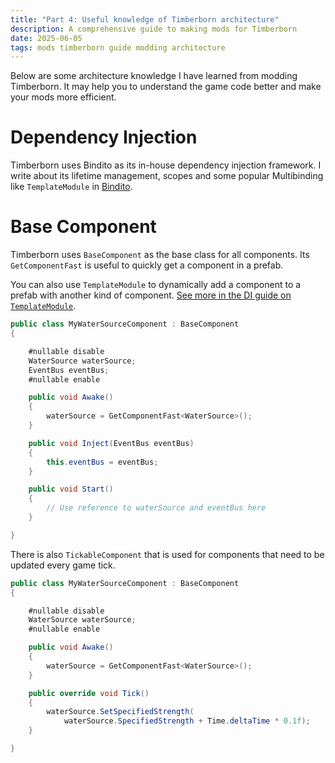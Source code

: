```yaml
---
title: "Part 4: Useful knowledge of Timberborn architecture"
description: A comprehensive guide to making mods for Timberborn
date: 2025-06-05
tags: mods timberborn guide modding architecture
---
```


Below are some architecture knowledge I have learned from modding Timberborn. It may help you to understand the game code better and make your mods more efficient.

# Dependency Injection

Timberborn uses Bindito as its in-house dependency injection framework. I write about its lifetime management, scopes and some popular Multibinding like `TemplateModule` in [Bindito](./di).

# Base Component

Timberborn uses `BaseComponent` as the base class for all components. Its `GetComponentFast` is useful to quickly get a component in a prefab.

You can also use `TemplateModule` to dynamically add a component to a prefab with another kind of component. [See more in the DI guide on `TemplateModule`](./di.MD#templatemodule).

```cs
public class MyWaterSourceComponent : BaseComponent
{

    #nullable disable
    WaterSource waterSource;
    EventBus eventBus;
    #nullable enable

    public void Awake() 
    {
        waterSource = GetComponentFast<WaterSource>();
    }

    public void Inject(EventBus eventBus)
    {
        this.eventBus = eventBus;
    }

    public void Start()
    {
        // Use reference to waterSource and eventBus here
    }

}
```

There is also `TickableComponent` that is used for components that need to be updated every game tick.

```cs
public class MyWaterSourceComponent : BaseComponent
{

    #nullable disable
    WaterSource waterSource;
    #nullable enable

    public void Awake() 
    {
        waterSource = GetComponentFast<WaterSource>();
    }

    public override void Tick()
    {
        waterSource.SetSpecifiedStrength(
            waterSource.SpecifiedStrength + Time.deltaTime * 0.1f);
    }

}
```